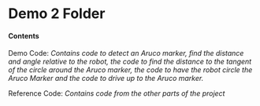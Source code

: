 # Demo 2 Folder

#### Contents

Demo Code: *Contains code to detect an Aruco marker, find the distance and angle relative to the robot, the code to find the distance to the tangent of the circle around the Aruco marker, the code to have the robot circle the Aruco Marker and the code to drive up to the Aruco marker.*

Reference Code: *Contains code from the other parts of the project*
